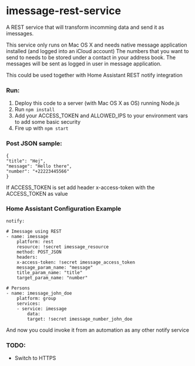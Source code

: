 # imessage-rest-service

A REST service that will transform incomming data and send it as imessages.

This service only runs on Mac OS X and needs native message application installed (and logged into an iCloud account)
The numbers that you want to send to needs to be stored under a contact in your address book. 
The messages will be sent as logged in user in message application.

This could be used together with Home Assistant REST notify integration

### Run: 
1. Deploy this code to a server (with Mac OS X as OS) running Node.js
2. Run `npm install`
3. Add your ACCESS_TOKEN and ALLOWED_IPS to your environment vars to add some basic security
4. Fire up with `npm start`

### Post JSON sample:

    {
    "title": "Hej",
    "message": "Hello there",
    "number": "+22223445566"
    }

If ACCESS_TOKEN is set add header x-access-token with the ACCESS_TOKEN as value

### Home Assistant Configuration Example

    notify:

    # Imessage using REST
    - name: imessage
        platform: rest
        resource: !secret imessage_resource
        method: POST_JSON
        headers: 
        x-access-token: !secret imessage_access_token
        message_param_name: "message"
        title_param_name: "title"
        target_param_name: "number"

    # Persons
    - name: imessage_john_doe
        platform: group
        services:
        - service: imessage
            data:
            target: !secret imessage_number_john_doe

And now you could invoke it from an automation as any other notify service

### TODO:
* Switch to HTTPS